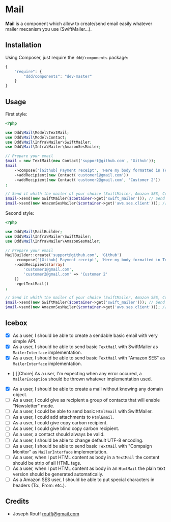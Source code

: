 Mail
====

**Mail** is a component which allow to create/send email easily whatever mailer
mecanism you use (SwiftMailer...).

Installation
------------

Using Composer, just require the `ddd/components` package:

``` javascript
{
    "require": {
        "ddd/components": "dev-master"
    }
}
```

Usage
-----

First style:

```php
<?php

use Ddd\Mail\Model\TextMail;
use Ddd\Mail\Model\Contact;
use Ddd\Mail\Infra\Mailer\SwiftMailer;
use Ddd\Mail\Infra\Mailer\AmazonSesMailer;

// Prepare your email
$mail = new TextMail(new Contact('support@github.com', 'Github'));
$mail
    ->compose('[Github] Payment receipt', 'Here my body formatted in Text format')
    ->addRecipient(new Contact('customer1@gmail.com'))
    ->addRecipient(new Contact('customer2@gmail.com', 'Customer 2'))
;

// Send it whith the mailer of your choice (SwiftMailer, Amazon SES, Compain monitor...)
$mail->send(new SwiftMailer($container->get('swift_mailer'))); // Send email with SwiftMailer.
$mail->send(new AmazonSesMailer($container->get('aws.ses.client'))); // Send same email with Amazon SES.
```

Second style:

```php
<?php

use Ddd\Mail\MailBuilder;
use Ddd\Mail\Infra\Mailer\SwiftMailer;
use Ddd\Mail\Infra\Mailer\AmazonSesMailer;

// Prepare your email
MailBuilder::create('support@github.com', 'Github')
    ->compose('[Github] Payment receipt', 'Here my body formatted in Text format')
    ->addRecipients(array(
        'customer1@gmail.com',
        'customer2@gmail.com' => 'Customer 2'
    ))
    ->getTextMail()
;

// Send it whith the mailer of your choice (SwiftMailer, Amazon SES, Compain monitor...)
$mail->send(new SwiftMailer($container->get('swift_mailer'))); // Send email with SwiftMailer.
$mail->send(new AmazonSesMailer($container->get('aws.ses.client'))); // Send same email with Amazon SES.
```

Icebox
------

* [x] As a user, I should be able to create a sendable basic email with very simple API.
* [x] As a user, I should be able to send basic `TextMail` with SwiftMailer as `MailerInterface` implementation.
* [x] As a user, I should be able to send basic `TextMail` with "Amazon SES" as `MailerInterface` implementation.
* [ ][Chore] As a user, I'm expecting when any error occured, a `MailerException` should be thrown whatever implementation used.
* [x] As a user, I should be able to create a mail without knowing any domain object.
* [ ] As a user, I could give as recipient a group of contacts that will enable "Newsletter" mode.
* [ ] As a user, I could be able to send basic `HtmlEmail` with SwiftMailer.
* [ ] As a user, I could add attachments to `HtmlEmail`.
* [ ] As a user, I could give copy carbon recipient.
* [ ] As a user, I could give blind copy carbon recipient.
* [ ] As a user, a contact should always be valid.
* [ ] As a user, I should be able to change default UTF-8 encoding.
* [ ] As a user, I should be able to send basic `TextMail` with "Compaign Monitor" as `MailerInterface` implementation.
* [ ] As a user, when I put HTML content as body in a `TextMail` the content should be strip of all HTML tags.
* [ ] As a user, when I put HTML content as body in an `HtmlMail` the plain text version should be generated automatically.
* [ ] As a Amazon SES user, I should be able to put special characters in headers (To:, From: etc.).

Credits
-------

- Joseph Rouff <rouffj@gmail.com>
